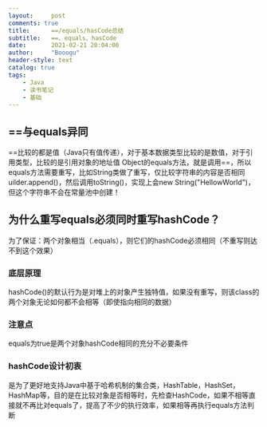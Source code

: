 ```yaml
---
layout:     post
comments: true
title:      ==/equals/hasCode总结
subtitle:   ==、equals、hasCode
date:       2021-02-21 20:04:00
author:     "Booogu"
header-style: text
catalog: true
tags:
    - Java
    - 读书笔记
    - 基础
---
```


## ==与equals异同
==比较的都是值（Java只有值传递），对于基本数据类型比较的是数值，对于引用类型，比较的是引用对象的地址值
Object的equals方法，就是调用==，所以equals方法需要重写，比如String类做了重写，仅比较字符串的内容是否相同
uilder.append()，然后调用toString()，实现上会new String("HellowWorld")，但这个字符串不会在常量池中创建！

## 为什么重写equals必须同时重写hashCode？
为了保证：两个对象相当（.equals），则它们的hashCode必须相同（不重写则达不到这个效果）

### 底层原理
hashCode()的默认行为是对堆上的对象产生独特值，如果没有重写，则该class的两个对象无论如何都不会相等（即使指向相同的数据）

### 注意点
equals为true是两个对象hashCode相同的充分不必要条件

### hashCode设计初衷
是为了更好地支持Java中基于哈希机制的集合类，HashTable，HashSet，HashMap等，目的是在比较对象是否相等时，先检查HashCode，如果不相等直接就不再比对equals了，提高了不少的执行效率，如果相等再执行equals方法判断

